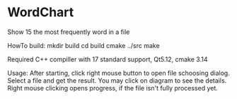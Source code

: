 # WordChart
Show 15 the most frequently word in a file

HowTo build: 
mkdir build
cd build
cmake ../src
make

Required C++ compiller with 17 standard support, Qt5.12, cmake 3.14


Usage:
After starting, click right mouse button to open file schoosing dialog. 
Select a file and get the result. You may click on diagram to see the details.
Right mouse clicking opens progress, if the file isn't fully processed yet.
